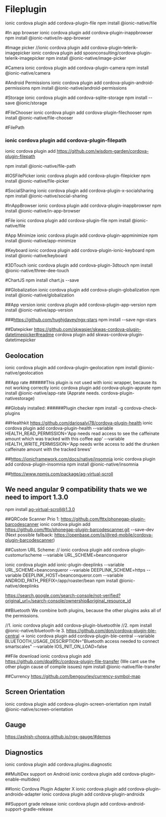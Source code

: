 # Fileplugin

ionic cordova plugin add cordova-plugin-file
npm install @ionic-native/file

#In app browser
ionic cordova plugin add cordova-plugin-inappbrowser
npm install @ionic-native/in-app-browser

#Image picker
//ionic cordova plugin add cordova-plugin-telerik-imagepicker
ionic cordova plugin add spoonconsulting/cordova-plugin-telerik-imagepicker
npm install @ionic-native/image-picker

#Camera
ionic cordova plugin add cordova-plugin-camera
npm install @ionic-native/camera

#Android Permissions
ionic cordova plugin add cordova-plugin-android-permissions
npm install @ionic-native/android-permissions

#Storage
ionic cordova plugin add cordova-sqlite-storage
npm install --save @ionic/storage

#FileChooser
ionic cordova plugin add cordova-plugin-filechooser
npm install @ionic-native/file-chooser

#FilePath

### ionic cordova plugin add cordova-plugin-filepath

ionic cordova plugin add https://github.com/wisdom-garden/cordova-plugin-filepath

npm install @ionic-native/file-path

#IOSFilePicker
ionic cordova plugin add cordova-plugin-filepicker
npm install @ionic-native/file-picker

#SocialSharing
ionic cordova plugin add cordova-plugin-x-socialsharing
npm install @ionic-native/social-sharing

#InAppBrowser
ionic cordova plugin add cordova-plugin-inappbrowser
npm install @ionic-native/in-app-browser

#File
ionic cordova plugin add cordova-plugin-file
npm install @ionic-native/file

#App Minimize
ionic cordova plugin add cordova-plugin-appminimize
npm install @ionic-native/app-minimize

#Keyboard
ionic cordova plugin add cordova-plugin-ionic-keyboard
npm install @ionic-native/keyboard

#3DTouch
ionic cordova plugin add cordova-plugin-3dtouch
npm install @ionic-native/three-dee-touch

#ChartJS
npm install chart.js --save

##Globalization
ionic cordova plugin add cordova-plugin-globalization
npm install @ionic-native/globalization

##App version
ionic cordova plugin add cordova-plugin-app-version
npm install @ionic-native/app-version

###https://github.com/hughjdavey/ngx-stars
npm install --save ngx-stars

##Datepicker
https://github.com/skwasjer/skwas-cordova-plugin-datetimepicker#readme
cordova plugin add skwas-cordova-plugin-datetimepicker

## Geolocation

ionic cordova plugin add cordova-plugin-geolocation
npm install @ionic-native/geolocation

##App rate
######This plugin is not used with ionic wrapper, because its not working correctly
ionic cordova plugin add cordova-plugin-apprate
npm install @ionic-native/app-rate
(Apprate needs. cordova-plugin-nativestorage)

##Globaly installed:
######Plugin checker
npm install -g cordova-check-plugins

##Healthkit
https://github.com/dariosalvi78/cordova-plugin-health
ionic cordova plugin add cordova-plugin-health --variable HEALTH_READ_PERMISSION='App needs read access to see the caffeinate amount which was tracked with this coffee app' --variable HEALTH_WRITE_PERMISSION='App needs write access to add the drunken caffeinate amount with the tracked brews'

##https://ionicframework.com/docs/native/insomnia
ionic cordova plugin add cordova-plugin-insomnia
npm install @ionic-native/insomnia

##https://www.npmjs.com/package/ag-virtual-scroll

## We need angular 9 compatibility thats we we need to import 1.3.0

npm install ag-virtual-scroll@1.3.0

##QRCode Scanner
Prio 1: https://github.com/fttx/phonegap-plugin-barcodescanner
ionic cordova plugin add https://github.com/fttx/phonegap-plugin-barcodescanner.git --save-dev
(Next possible fallback: https://openbase.com/js/@red-mobile/cordova-plugin-barcodescanner)

##Custom URL Scheme:
// ionic cordova plugin add cordova-plugin-customurlscheme --variable URL_SCHEME=beanconqueror

ionic cordova plugin add ionic-plugin-deeplinks --variable URL_SCHEME=beanconqueror --variable DEEPLINK_SCHEME=https --variable DEEPLINK_HOST=beanconqueror.com --variable ANDROID_PATH_PREFIX=/app/roaster/bean
npm install @ionic-native/deeplinks

https://search.google.com/search-console/not-verified?original_url=/search-console/ownership&original_resource_id

##Bluetooth
We combine both plugins, because the other plugins asks all of the permissions.

//1. ionic cordova plugin add cordova-plugin-bluetoothle
//2. npm install @ionic-native/bluetooth-le 3. https://github.com/don/cordova-plugin-ble-central
-> ionic cordova plugin add cordova-plugin-ble-central --variable BLUETOOTH_USAGE_DESCRIPTION="Bluetooth access needed to connect smartscales" --variable IOS_INIT_ON_LOAD=false

##File download
ionic cordova plugin add https://github.com/dpa99c/cordova-plugin-file-transfer
(We cant use the other plugin cause of compile issues)
npm install @ionic-native/file-transfer

##Currency
https://github.com/bengourley/currency-symbol-map

## Screen Orientation

ionic cordova plugin add cordova-plugin-screen-orientation
npm install @ionic-native/screen-orientation

## Gauge

https://ashish-chopra.github.io/ngx-gauge/#demos

## Diagnostics

ionic cordova plugin add cordova.plugins.diagnostic

##MultiDex support on Android
ionic cordova plugin add cordova-plugin-enable-multidex)

##Ionic Cordova Plugin Adapter X
ionic cordova plugin add cordova-plugin-androidx-adapter
ionic cordova plugin add cordova-plugin-androidx

##Support grade release
ionic cordova plugin add cordova-android-support-gradle-release
